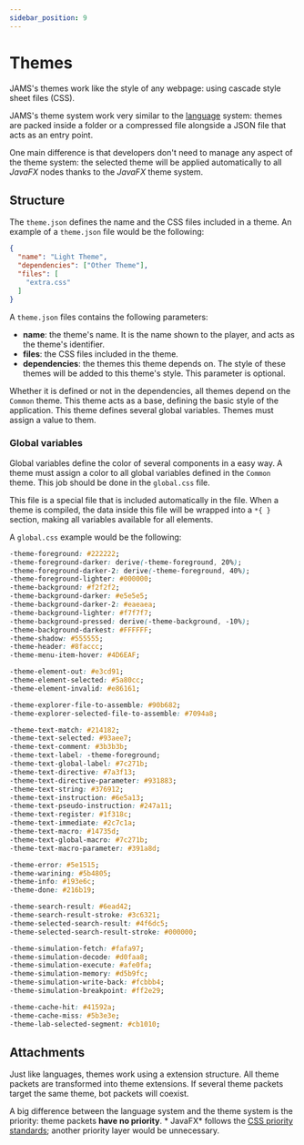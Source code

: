 ```yaml
---
sidebar_position: 9
---
```


# Themes

JAMS's themes work like the style of any webpage: using cascade style sheet files (CSS).

JAMS's theme system work very similar to the [language](languages) system: themes are packed inside a folder or a
compressed file alongside a JSON file that acts as an entry point.

One main difference is that developers don't need to manage any aspect of the theme system: the selected theme will be
applied automatically to all *JavaFX* nodes thanks to the *JavaFX* theme system.

## Structure

The `theme.json` defines the name and the CSS files included in a theme. An example of a `theme.json` file would be the
following:

```json title="theme.json"
{
  "name": "Light Theme",
  "dependencies": ["Other Theme"],
  "files": [
    "extra.css"
  ]
}
```

A `theme.json` files contains the following parameters:

- **name**: the theme's name. It is the name shown to the player, and acts as the theme's identifier.
- **files**: the CSS files included in the theme.
- **dependencies**: the themes this theme depends on. The style of these themes will be added to this theme's style.
  This parameter is optional.

Whether it is defined or not in the dependencies, all themes depend on the `Common` theme. This theme acts as a base,
defining the basic style of the application. This theme defines several global variables. Themes must assign a value to
them.

### Global variables

Global variables define the color of several components in a easy way. A theme must assign a color to all global
variables defined in the `Common` theme. This job should be done in the `global.css` file.

This file is a special file that is included automatically in the file. When a theme is compiled, the data inside this
file will be wrapped into a `*{ }` section, making all variables available for all elements.

A `global.css` example would be the following:

```css title="global.css"
-theme-foreground: #222222;
-theme-foreground-darker: derive(-theme-foreground, 20%);
-theme-foreground-darker-2: derive(-theme-foreground, 40%);
-theme-foreground-lighter: #000000;
-theme-background: #f2f2f2;
-theme-background-darker: #e5e5e5;
-theme-background-darker-2: #eaeaea;
-theme-background-lighter: #f7f7f7;
-theme-background-pressed: derive(-theme-background, -10%);
-theme-background-darkest: #FFFFFF;
-theme-shadow: #555555;
-theme-header: #8faccc;
-theme-menu-item-hover: #4D6EAF;

-theme-element-out: #e3cd91;
-theme-element-selected: #5a80cc;
-theme-element-invalid: #e86161;

-theme-explorer-file-to-assemble: #90b682;
-theme-explorer-selected-file-to-assemble: #7094a8;

-theme-text-match: #214182;
-theme-text-selected: #93aee7;
-theme-text-comment: #3b3b3b;
-theme-text-label: -theme-foreground;
-theme-text-global-label: #7c271b;
-theme-text-directive: #7a3f13;
-theme-text-directive-parameter: #931883;
-theme-text-string: #376912;
-theme-text-instruction: #6e5a13;
-theme-text-pseudo-instruction: #247a11;
-theme-text-register: #1f318c;
-theme-text-immediate: #2c7c1a;
-theme-text-macro: #14735d;
-theme-text-global-macro: #7c271b;
-theme-text-macro-parameter: #391a8d;

-theme-error: #5e1515;
-theme-warining: #5b4805;
-theme-info: #193e6c;
-theme-done: #216b19;

-theme-search-result: #6ead42;
-theme-search-result-stroke: #3c6321;
-theme-selected-search-result: #4f6dc5;
-theme-selected-search-result-stroke: #000000;

-theme-simulation-fetch: #fafa97;
-theme-simulation-decode: #d0faa8;
-theme-simulation-execute: #afe0fa;
-theme-simulation-memory: #d5b9fc;
-theme-simulation-write-back: #fcbbb4;
-theme-simulation-breakpoint: #ff2e29;

-theme-cache-hit: #41592a;
-theme-cache-miss: #5b3e3e;
-theme-lab-selected-segment: #cb1010;
```

## Attachments

Just like languages, themes work using a extension structure. All theme packets are transformed into theme extensions.
If several theme packets target the same theme, bot packets will coexist.

A big difference between the language system and the theme system is the priority: theme packets **have no priority**. *
JavaFX* follows the
[CSS priority standards](https://developer.mozilla.org/en-US/docs/Web/CSS/Specificity#how_is_specificity_calculated);
another priority layer would be unnecessary.